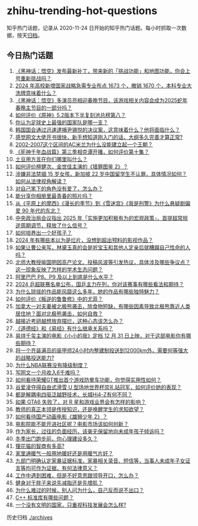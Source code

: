 # zhihu-trending-hot-questions

知乎热门话题，记录从 2020-11-24
日开始的知乎热门话题。每小时抓取一次数据，按天[归档](./archives)。

## 今日热门话题

<!-- BEGIN -->
<!-- 最后更新时间 Wed Dec 11 2024 03:00:37 GMT+0800 (China Standard Time) -->

1. [《黑神话：悟空》发布最新补丁，带来新的「挑战功能」和地图功能，你会上号重新挑战吗？](https://www.zhihu.com/question/6482573266)
1. [2024 年高校新增国家战略急需专业布点 1673 个，撤销 1670 个，本科专业大洗牌意味着什么？](https://www.zhihu.com/question/6405882859)
1. [《黑神话：悟空》多演员亮相迎春晚节目，该游戏相关内容会成为2025蛇年春晚主节目的一部分吗？](https://www.zhihu.com/question/6457955205)
1. [如何评价《原神》5.2版本下半复刻池总榜第八？](https://www.zhihu.com/question/6508942467)
1. [你认为足球史上最强的国家队是哪一支？](https://www.zhihu.com/question/420788342)
1. [韩国国会通过迅速逮捕尹锡悦的决议案，这意味着什么？他将面临什么？](https://www.zhihu.com/question/6471349284)
1. [感觉网文大佬开书很快，新手想知道刚入门的话，大纲多久完善才算正常?](https://www.zhihu.com/question/6276546116)
1. [2002-2007这个区间的AC米兰为什么没能建立起一个王朝？](https://www.zhihu.com/question/61394613)
1. [《死神千年血战篇》第三季相克谭开播，如何评价第十集？](https://www.zhihu.com/question/6273392332)
1. [土豆用方言在你们哪里叫什么？](https://www.zhihu.com/question/6304715858)
1. [如何评价檀健次、金世佳主演的《猎罪图鉴 2》？](https://www.zhihu.com/question/3130451988)
1. [涉嫌非法禁锢 15 岁女孩，新加坡 22 岁中国留学生不认罪，具体情况如何？如何从法律视角解读？](https://www.zhihu.com/question/6271127859)
1. [对自己笔下的角色没有爱了，怎么办？](https://www.zhihu.com/question/6377951059)
1. [能分享你相册里最青春的照片吗？](https://www.zhihu.com/question/619248459)
1. [从《平原上的摩西》《漫长的季节》到《雪迷宫》《我是刑警》为什么悬疑剧偏爱 90 年代的东北？](https://www.zhihu.com/question/5975522686)
1. [中央政治局会议指出 2025 年「实施更加积极有为的宏观政策」，首提超常规逆周期调节，释放了什么信号？](https://www.zhihu.com/question/6448553698)
1. [如何培养出一个好孩子？](https://www.zhihu.com/question/609097588)
1. [2024 年有哪些本以为是烂片，没想到超出预料的影视作品？](https://www.zhihu.com/question/5932494731)
1. [如果让曹公来写，林黛玉真的会是听宝玉和其他人定亲后就糟蹋自己性命的人吗？](https://www.zhihu.com/question/661425062)
1. [北师大教授喻国明因高产论文、投稿风波等引发热议，具体涉及哪些争议点？这一现象反映了怎样的学术生态问题？](https://www.zhihu.com/question/6461672094)
1. [阿里巴巴 P8、P9 及以上到底是什么水平？](https://www.zhihu.com/question/29834375)
1. [2024 乒超联赛名单公布，国乒主力在列，你对该赛事有哪些看法和期待？](https://www.zhihu.com/question/6475258947)
1. [为什么琼瑶的作品能风靡这么多年，她的作品有哪些独特魅力？](https://www.zhihu.com/question/5935198352)
1. [如何评价《叛逆的鲁鲁修》中的尤菲？](https://www.zhihu.com/question/269141337)
1. [加拿大一对夫妻被北极熊袭击，除食物短缺，有哪些因素导致北极熊靠近人类居住地？面对北极熊袭击，如何自救？](https://www.zhihu.com/question/6286390198)
1. [越接近考研越想放弃摆烂，这种心态该怎么办？](https://www.zhihu.com/question/5294387245)
1. [《道德经》和《易经》有什么继承关系吗？](https://www.zhihu.com/question/5999744554)
1. [易烊千玺主演的电影《小小的我》定档 12 月 31 日上映，对于这部电影你有哪些期待？](https://www.zhihu.com/question/6356584937)
1. [将一个齐装满员的装甲师24小时内整建制投送到12000km外，需要何等强大的战略投送能力?](https://www.zhihu.com/question/6241571816)
1. [为什么NBA联赛没有降级制度？](https://www.zhihu.com/question/439863351)
1. [写网文一个月收入6千难吗？](https://www.zhihu.com/question/663573484)
1. [如何看待荣耀GT推出首个游戏防晕车功能，你觉得实用性如何？](https://www.zhihu.com/question/6480503660)
1. [谷爱凌夺得自由式滑雪 U 型场地世界杯崇礼站冠军，如何评价她的表现？](https://www.zhihu.com/question/6205841019)
1. [都是解耦电四驱泛越野技术，长城Hi4-Z有何不同？](https://www.zhihu.com/question/6026591025)
1. [如果 GTA6 失败了，对 R 星和游戏业界会有怎样的影响？](https://www.zhihu.com/question/623835389)
1. [教师的真正本领是传授知识，还是唤醒学生的求知欲望？](https://www.zhihu.com/question/6103152781)
1. [如何看待国产动画电影《雄狮少年 2》？](https://www.zhihu.com/question/5723641267)
1. [电影院能不能开进社区呢？电影市场该如何创新？](https://www.zhihu.com/question/667010233)
1. [作为家长，过往的负面经历，该毫无保留地向未成年孩子倾诉吗？](https://www.zhihu.com/question/6239330871)
1. [冬季出门跑步前，你心理建设多久？](https://www.zhihu.com/question/5769172397)
1. [狸花猫的智商有多高?](https://www.zhihu.com/question/358025537)
1. [家里通暖气一般用地暖好还是用暖气片好？](https://www.zhihu.com/question/3727132532)
1. [九部门明确认定家暴证据标准，家暴相关录音、短信等，当事人未成年子女证言等均可作为证据，有何法律意义？](https://www.zhihu.com/question/6360955183)
1. [工作中遇到困难，但是不好意思跟领导开口，怎么办？](https://www.zhihu.com/question/6312085200)
1. [健身对于胖子来说先减脂还是先增肌？](https://www.zhihu.com/question/6013391475)
1. [为什么难过的时候，别人问为什么，自己反而说不出口？](https://www.zhihu.com/question/5656855334)
1. [C++ 标准库有哪些问题？](https://www.zhihu.com/question/268263388)
1. [一个没有文明的国家，只重视科技发展会怎么样?](https://www.zhihu.com/question/5719684886)

<!-- END -->

历史归档 [./archives](./archives)
